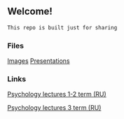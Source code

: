 ## Welcome!

```markdown
This repo is built just for sharing
```
### Files

[Images](https://github.com/LaskovG/laskovg.github.io/tree/master/images) 
[Presentations](https://github.com/LaskovG/laskovg.github.io/tree/master/files/presentations) 

### Links

[Psychology lectures 1-2 term (RU)](/lectures) 

[Psychology lectures 3 term (RU)](https://1drv.ms/u/s!ApwzxPUumxaigge1pjfn1Zufg13Y)